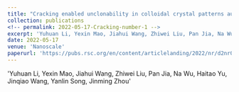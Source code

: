 ```yaml
---
title: "Cracking enabled unclonability in colloidal crystal patterns authenticated with computer vision"
collection: publications
<!-- permalink: 2022-05-17-Cracking-number-1 -->
excerpt: 'Yuhuan Li, Yexin Mao, Jiahui Wang, Zhiwei Liu, Pan Jia, Na Wu, Haitao Yu, Jinqiao Wang, Yanlin Song, Jinming Zhou'
date: 2022-05-17
venue: 'Nanoscale'
paperurl: 'https://pubs.rsc.org/en/content/articlelanding/2022/nr/d2nr01479c/unauth'
---
```


'Yuhuan Li, Yexin Mao, Jiahui Wang, Zhiwei Liu, Pan Jia, Na Wu, Haitao Yu, Jinqiao Wang, Yanlin Song, Jinming Zhou'
